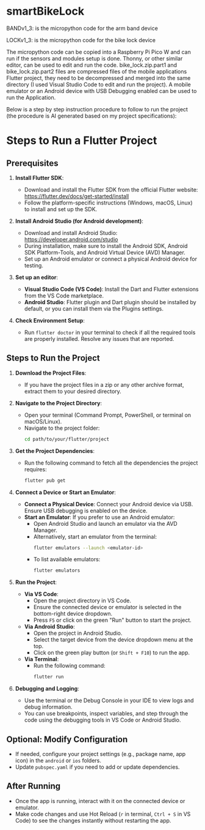 # smartBikeLock

  BANDv1_3: is the micropython code for the arm band device
  
  LOCKv1_3: is the micropython code for the bike lock device
  
  The micropython code can be copied into a Raspberry Pi Pico W and can run if the sensors and modules setup is done. Thonny, or other similar editor, can be used to edit and run the code.
bike_lock.zip.part1 and bike_lock.zip.part2 files are compressed files of the mobile applications Flutter project, they need to be decompressed and merged into the same directory (I used Visual Studio Code to edit and run the project). A mobile emulator or an Android device with USB Debugging enabled can be used to run the Application.

  Below is a step by step instruction procedure to follow to run the project (the procedure is AI generated based on my project specifications):
  
# Steps to Run a Flutter Project

## Prerequisites

1. **Install Flutter SDK**:
   - Download and install the Flutter SDK from the official Flutter website: https://flutter.dev/docs/get-started/install
   - Follow the platform-specific instructions (Windows, macOS, Linux) to install and set up the SDK.

2. **Install Android Studio (for Android development)**:
   - Download and install Android Studio: https://developer.android.com/studio
   - During installation, make sure to install the Android SDK, Android SDK Platform-Tools, and Android Virtual Device (AVD) Manager.
   - Set up an Android emulator or connect a physical Android device for testing.

3. **Set up an editor**:
   - **Visual Studio Code (VS Code)**: Install the Dart and Flutter extensions from the VS Code marketplace.
   - **Android Studio**: Flutter plugin and Dart plugin should be installed by default, or you can install them via the Plugins settings.

4. **Check Environment Setup**:
   - Run `flutter doctor` in your terminal to check if all the required tools are properly installed. Resolve any issues that are reported.

## Steps to Run the Project

1. **Download the Project Files**:
   - If you have the project files in a zip or any other archive format, extract them to your desired directory.

2. **Navigate to the Project Directory**:
   - Open your terminal (Command Prompt, PowerShell, or terminal on macOS/Linux).
   - Navigate to the project folder:
     ```bash
     cd path/to/your/flutter/project
     ```

3. **Get the Project Dependencies**:
   - Run the following command to fetch all the dependencies the project requires:
     ```bash
     flutter pub get
     ```

4. **Connect a Device or Start an Emulator**:
   - **Connect a Physical Device**: Connect your Android device via USB. Ensure USB debugging is enabled on the device.
   - **Start an Emulator**: If you prefer to use an Android emulator:
     - Open Android Studio and launch an emulator via the AVD Manager.
     - Alternatively, start an emulator from the terminal:
       ```bash
       flutter emulators --launch <emulator-id>
       ```
     - To list available emulators:
       ```bash
       flutter emulators
       ```

5. **Run the Project**:
   - **Via VS Code**:
     - Open the project directory in VS Code.
     - Ensure the connected device or emulator is selected in the bottom-right device dropdown.
     - Press `F5` or click on the green "Run" button to start the project.
   - **Via Android Studio**:
     - Open the project in Android Studio.
     - Select the target device from the device dropdown menu at the top.
     - Click on the green play button (or `Shift + F10`) to run the app.
   - **Via Terminal**:
     - Run the following command:
       ```bash
       flutter run
       ```

6. **Debugging and Logging**:
   - Use the terminal or the Debug Console in your IDE to view logs and debug information.
   - You can use breakpoints, inspect variables, and step through the code using the debugging tools in VS Code or Android Studio.

## Optional: Modify Configuration

- If needed, configure your project settings (e.g., package name, app icon) in the `android` or `ios` folders.
- Update `pubspec.yaml` if you need to add or update dependencies.

## After Running

- Once the app is running, interact with it on the connected device or emulator.
- Make code changes and use Hot Reload (`r` in terminal, `Ctrl + S` in VS Code) to see the changes instantly without restarting the app.
